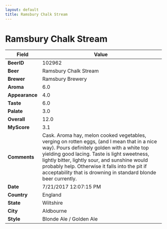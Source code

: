 ```yaml
---
layout: default
title: Ramsbury Chalk Stream
---
```


# Ramsbury Chalk Stream

| Field         | Value     |
|---------------|-----------|
| **BeerID** | 102962 |
| **Beer** | Ramsbury Chalk Stream |
| **Brewer** | Ramsbury Brewery |
| **Aroma** | 6.0 |
| **Appearance** | 4.0 |
| **Taste** | 6.0 |
| **Palate** | 3.0 |
| **Overall** | 12.0 |
| **MyScore** | 3.1 |
| **Comments** | Cask. Aroma hay, melon cooked vegetables, verging on rotten eggs, &#40;and I mean that in a nice way&#41;. Pours definitely golden with a white top yielding good lacing. Taste is light sweetness, lightly bitter, lightly sour, and sunshine would probably help. Otherwise it falls into the pit if acceptability that is drowning in standard blonde beer currently. |
| **Date** | 7/21/2017 12:07:15 PM |
| **Country** | England |
| **State** | Wiltshire |
| **City** | Aldbourne |
| **Style** | Blonde Ale / Golden Ale |

